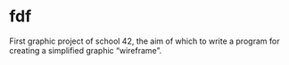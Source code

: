 # fdf
First graphic project of school 42, the aim of which to write a program for creating a simplified graphic “wireframe”.
